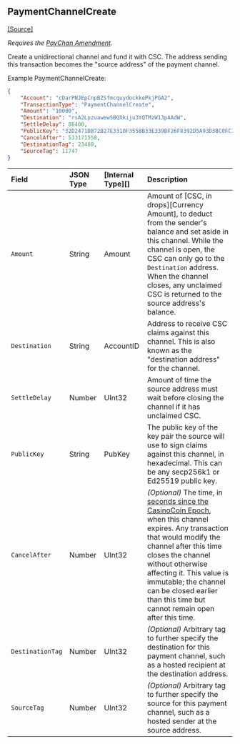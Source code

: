 ## PaymentChannelCreate
[[Source]<br>](https://github.com/casinocoin/casinocoind/blob/develop/src/casinocoin/app/tx/impl/PayChan.cpp "Source")

_Requires the [PayChan Amendment](reference-amendments.html#paychan)._

Create a unidirectional channel and fund it with CSC. The address sending this transaction becomes the "source address" of the payment channel.

Example PaymentChannelCreate:

```json
{
    "Account": "cDarPNJEpCnpBZSfmcquydockkePkjPGA2",
    "TransactionType": "PaymentChannelCreate",
    "Amount": "10000",
    "Destination": "rsA2LpzuawewSBQXkiju3YQTMzW13pAAdW",
    "SettleDelay": 86400,
    "PublicKey": "32D2471DB72B27E3310F355BB33E339BF26F8392D5A93D3BC0FC3B566612DA0F0A",
    "CancelAfter": 533171558,
    "DestinationTag": 23480,
    "SourceTag": 11747
}
```

| Field            | JSON Type | [Internal Type][] | Description               |
|:-----------------|:----------|:------------------|:--------------------------|
| `Amount`         | String    | Amount            | Amount of [CSC, in drops][Currency Amount], to deduct from the sender's balance and set aside in this channel. While the channel is open, the CSC can only go to the `Destination` address. When the channel closes, any unclaimed CSC is returned to the source address's balance. |
| `Destination`    | String    | AccountID         | Address to receive CSC claims against this channel. This is also known as the "destination address" for the channel. |
| `SettleDelay`    | Number    | UInt32            | Amount of time the source address must wait before closing the channel if it has unclaimed CSC. |
| `PublicKey`      | String    | PubKey            | The public key of the key pair the source will use to sign claims against this channel, in hexadecimal. This can be any secp256k1 or Ed25519 public key. <!-- STYLE_OVERRIDE: will --> |
| `CancelAfter`    | Number    | UInt32            | _(Optional)_ The time, in [seconds since the CasinoCoin Epoch](reference-casinocoind.html#specifying-time), when this channel expires. Any transaction that would modify the channel after this time closes the channel without otherwise affecting it. This value is immutable; the channel can be closed earlier than this time but cannot remain open after this time. |
| `DestinationTag` | Number    | UInt32            | _(Optional)_ Arbitrary tag to further specify the destination for this payment channel, such as a hosted recipient at the destination address. |
| `SourceTag`      | Number    | UInt32            | _(Optional)_ Arbitrary tag to further specify the source for this payment channel, such as a hosted sender at the source address. |
